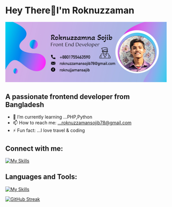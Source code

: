 #      Hey There👋I'm Roknuzzaman
![alt text](https://raw.githubusercontent.com/Roknuzzaman5546/Roknuzzaman5546/main/Images/Cover.jpg)

## A passionate frontend developer from Bangladesh

- 🌱 I’m currently learning ...PHP,Python
- 📫 How to reach me: ...roknuzzamansojib78@gmail.com
- ⚡ Fun fact: ...I love travel & coding

## Connect with me:
[![My Skills](https://skillicons.dev/icons?i=twitter,linkedin,instagram)](https://twitter.com/Roknuzzaman5546)

## Languages and Tools:
[![My Skills](https://skillicons.dev/icons?i=html,css,js,react,mongo,nextjs,firebase,figma,nodejs,bootstrap,tailwind,expressjs)](https://skillicons.dev)

[![GitHub Streak](https://github-readme-streak-stats.herokuapp.com?user=Roknuzzaman5546&theme=transparent&border_radius=4.4&exclude_days=Sun%2CMon%2CTue%2CWed%2CThu%2CFri%2CSat)](https://git.io/streak-stats)
